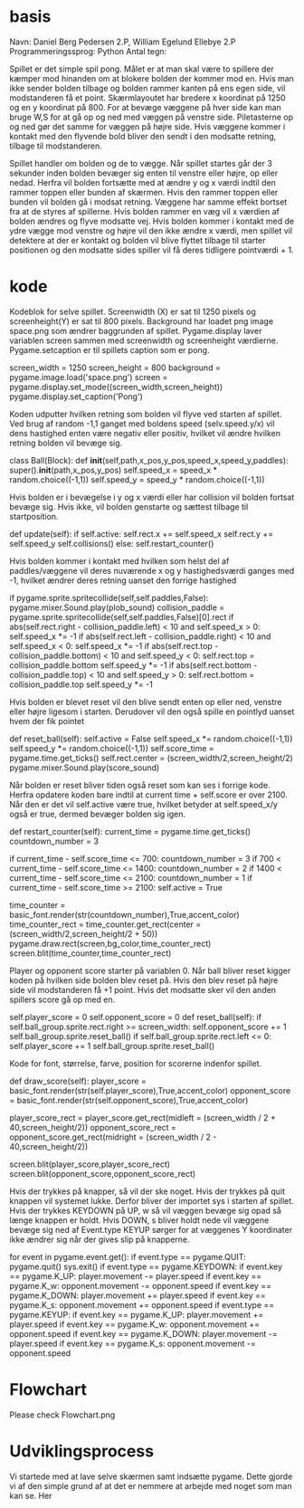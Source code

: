 # basis

Navn: Daniel Berg Pedersen 2.P, William Egelund Ellebye 2.P
Programmeringssprog: Python
Antal tegn:

Spillet er det simple spil pong. Målet er at man skal være to spillere der kæmper mod hinanden om at blokere bolden der kommer mod en. Hvis man ikke sender bolden tilbage og bolden rammer kanten på ens egen side, vil modstanderen få et point.
Skærmlayoutet har bredere x koordinat på 1250 og en y koordinat på 800. For at bevæge væggene på hver side kan man bruge W,S for at gå op og ned med væggen på venstre side. Piletasterne op og ned gør det samme for væggen på højre side. Hvis væggene kommer i kontakt med den flyvende bold bliver den sendt i den modsatte retning, tilbage til modstanderen. 

Spillet handler om bolden og de to vægge. Når spillet startes går der 3 sekunder inden bolden bevæger sig enten til venstre eller højre, op eller nedad. Herfra vil bolden fortsætte med at ændre y og x værdi indtil den rammer toppen eller bunden af skærmen. Hvis den rammer toppen eller bunden vil bolden gå i modsat retning. Væggene har samme effekt bortset fra at de styres af spillerne. Hvis bolden rammer en væg vil x værdien af bolden ændres og flyve modsatte vej. Hvis bolden kommer i kontakt med de ydre vægge mod venstre og højre vil den ikke ændre x værdi, men spillet vil detektere at der er kontakt og bolden vil blive flyttet tilbage til starter positionen og den modsatte sides spiller vil få deres tidligere pointværdi + 1. 

# kode

Kodeblok for selve spillet. Screenwidth (X) er sat til 1250 pixels og screenheight(Y) er sat til 800 pixels. Background har loadet png image space.png som ændrer baggrunden af spillet. Pygame.display laver variablen screen sammen med screenwidth og screenheight værdierne. Pygame.setcaption er til spillets caption som er pong.

screen_width = 1250
screen_height = 800
background = pygame.image.load('space.png')
screen = pygame.display.set_mode((screen_width,screen_height))
pygame.display.set_caption('Pong')



Koden udputter hvilken retning som bolden vil flyve ved starten af spillet. Ved brug af random -1,1 ganget med boldens speed (selv.speed.y/x) vil dens hastighed enten være negativ eller positiv, hvilket vil ændre hvilken retning bolden vil bevæge sig.

class Ball(Block):
	def __init__(self,path,x_pos,y_pos,speed_x,speed_y,paddles):
		super().__init__(path,x_pos,y_pos)
		self.speed_x = speed_x * random.choice((-1,1))
		self.speed_y = speed_y * random.choice((-1,1))



Hvis bolden er i bevægelse i y og x værdi eller har collision vil bolden fortsat bevæge sig. Hvis ikke, vil bolden genstarte og sættest tilbage til startposition.

  def update(self):
		if self.active:
			self.rect.x += self.speed_x
			self.rect.y += self.speed_y
			self.collisions()
		else:
			self.restart_counter()

Hvis bolden kommer i kontakt med hvilken som helst del af paddles/væggene vil deres nuværende x og y hastighedsværdi ganges med -1, hvilket ændrer deres retning uanset den forrige hastighed

if pygame.sprite.spritecollide(self,self.paddles,False):
			pygame.mixer.Sound.play(plob_sound)
			collision_paddle = pygame.sprite.spritecollide(self,self.paddles,False)[0].rect
			if abs(self.rect.right - collision_paddle.left) < 10 and self.speed_x > 0:
				self.speed_x *= -1
			if abs(self.rect.left - collision_paddle.right) < 10 and self.speed_x < 0:
				self.speed_x *= -1
			if abs(self.rect.top - collision_paddle.bottom) < 10 and self.speed_y < 0:
				self.rect.top = collision_paddle.bottom
				self.speed_y *= -1
			if abs(self.rect.bottom - collision_paddle.top) < 10 and self.speed_y > 0:
				self.rect.bottom = collision_paddle.top
				self.speed_y *= -1

Hvis bolden er blevet reset vil den blive sendt enten op eller ned, venstre eller højre ligesom i starten. Derudover vil den også spille en pointlyd uanset hvem der fik pointet

def reset_ball(self):
		self.active = False
		self.speed_x *= random.choice((-1,1))
		self.speed_y *= random.choice((-1,1))
		self.score_time = pygame.time.get_ticks()
		self.rect.center = (screen_width/2,screen_height/2)
		pygame.mixer.Sound.play(score_sound)

Når bolden er reset bliver tiden også reset som kan ses i forrige kode. Herfra opdatere koden bare indtil at current time + self.score er over 2100. Når den er det vil self.active være true, hvilket betyder at self.speed_x/y også er true, dermed bevæger bolden sig igen.

def restart_counter(self):
		current_time = pygame.time.get_ticks()
		countdown_number = 3

if current_time - self.score_time <= 700:
			countdown_number = 3
if 700 < current_time - self.score_time <= 1400:
			countdown_number = 2
if 1400 < current_time - self.score_time <= 2100:
			countdown_number = 1
if current_time - self.score_time >= 2100:
			self.active = True

time_counter = basic_font.render(str(countdown_number),True,accent_color)
		time_counter_rect = time_counter.get_rect(center = (screen_width/2,screen_height/2 + 50))
		pygame.draw.rect(screen,bg_color,time_counter_rect)
		screen.blit(time_counter,time_counter_rect)

Player og opponent score starter på variablen 0. Når ball bliver reset kigger koden på hvilken side bolden blev reset på. Hvis den blev reset på højre side vil modstanderen få +1 point. Hvis det modsatte sker vil den anden spillers score gå op med en. 

self.player_score = 0
self.opponent_score = 0
def reset_ball(self):
		if self.ball_group.sprite.rect.right >= screen_width:
			self.opponent_score += 1
			self.ball_group.sprite.reset_ball()
		if self.ball_group.sprite.rect.left <= 0:
			self.player_score += 1
			self.ball_group.sprite.reset_ball()

Kode for font, størrelse, farve, position for scorerne indenfor spillet. 

def draw_score(self):
		player_score = basic_font.render(str(self.player_score),True,accent_color)
		opponent_score = basic_font.render(str(self.opponent_score),True,accent_color)

player_score_rect = player_score.get_rect(midleft = (screen_width / 2 + 40,screen_height/2))
		opponent_score_rect = opponent_score.get_rect(midright = (screen_width / 2 - 40,screen_height/2))

screen.blit(player_score,player_score_rect)
		screen.blit(opponent_score,opponent_score_rect)


Hvis der trykkes på knapper, så vil der ske noget.
Hvis der trykkes på quit knappen vil systemet lukke. Derfor bliver der importet sys i starten af spillet. 
Hvis der trykkes KEYDOWN på UP, w så vil væggen bevæge sig opad så længe knappen er holdt. Hvis DOWN, s bliver holdt nede vil væggene bevæge sig ned af
Event.type KEYUP sørger for at væggenes Y koordinater ikke ændrer sig når der gives slip på knapperne.

for event in pygame.event.get():
		if event.type == pygame.QUIT:
			pygame.quit()
			sys.exit()
		if event.type == pygame.KEYDOWN:
			if event.key == pygame.K_UP:
				player.movement -= player.speed
			if event.key == pygame.K_w:
				opponent.movement -= opponent.speed
			if event.key == pygame.K_DOWN:
				player.movement += player.speed
			if event.key == pygame.K_s:
				opponent.movement += opponent.speed
		if event.type == pygame.KEYUP:
			if event.key == pygame.K_UP:
				player.movement += player.speed
			if event.key == pygame.K_w:
				opponent.movement += opponent.speed
			if event.key == pygame.K_DOWN:
				player.movement -= player.speed
			if event.key == pygame.K_s:
				opponent.movement -= opponent.speed

# Flowchart
Please check Flowchart.png

# Udviklingsprocess
Vi startede med at lave selve skærmen samt indsætte pygame. Dette gjorde vi af den simple grund af at det er nemmere at arbejde med noget som man kan se.
Her
